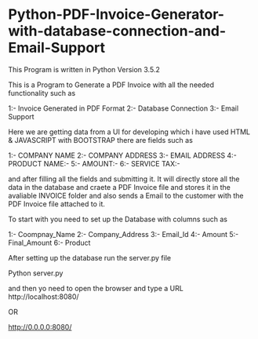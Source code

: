 # Python-PDF-Invoice-Generator-with-database-connection-and-Email-Support
This Program is written in Python Version 3.5.2

This is a Program to Generate a PDF Invoice with all the needed functionality such as 

1:- Invoice Generated in PDF Format
2:- Database Connection
3:- Email Support

Here we are getting data from a UI for developing which i have used HTML & JAVASCRIPT with BOOTSTRAP there are fields such as 

1:- COMPANY NAME 
2:- COMPANY ADDRESS
3:- EMAIL ADDRESS
4:- PRODUCT NAME:-
5:- AMOUNT:-
6:- SERVICE TAX:-

and after filling all the fields and submitting it.
It will directly store all the data in the database and craete a PDF Invoice file and stores it in the avaliable INVOICE folder and also sends a Email to the customer with the PDF Invoice file attached to it.

To start with you need to set up the Database with columns such as

1:- Coompnay_Name
2:- Company_Address
3:- Email_Id
4:- Amount
5:- Final_Amount
6:- Product

After setting up the database run the server.py file 

Python server.py

and then yo need to open the browser and type a URL
http://localhost:8080/

OR

http://0.0.0.0:8080/

